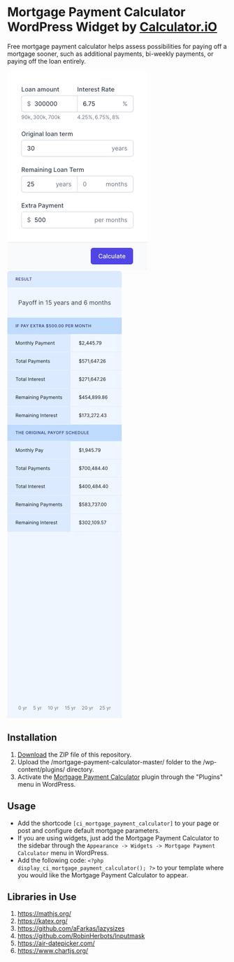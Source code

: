 # Mortgage Payment Calculator WordPress Widget by [Calculator.iO](https://www.calculator.io/ "Calculator.iO Homepage")

Free mortgage payment calculator helps assess possibilities for paying off a mortgage sooner, such as additional payments, bi-weekly payments, or paying off the loan entirely.

![Mortgage Payment Calculator Input Form](/assets/images/screenshot-1.png "Mortgage Payment Calculator Input Form")
![Mortgage Payment Calculator Calculation Results](/assets/images/screenshot-2.png "Mortgage Payment Calculator Calculation Results")

## Installation

1. [Download](https://github.com/pub-calculator-io/age-calculator/archive/refs/heads/master.zip) the ZIP file of this repository.
2. Upload the /mortgage-payment-calculator-master/ folder to the /wp-content/plugins/ directory.
3. Activate the [Mortgage Payment Calculator](https://www.calculator.io/mortgage-payment-calculator/ "Mortgage Payment Calculator Homepage") plugin through the "Plugins" menu in WordPress.

## Usage
* Add the shortcode `[ci_mortgage_payment_calculator]` to your page or post and configure default mortgage parameters.
* If you are using widgets, just add the Mortgage Payment Calculator to the sidebar through the `Appearance -> Widgets -> Mortgage Payment Calculator` menu in WordPress.
* Add the following code: `<?php display_ci_mortgage_payment_calculator(); ?>` to your template where you would like the Mortgage Payment Calculator to appear.

## Libraries in Use
1. https://mathjs.org/
2. https://katex.org/
3. https://github.com/aFarkas/lazysizes
4. https://github.com/RobinHerbots/Inputmask
5. https://air-datepicker.com/
6. https://www.chartjs.org/
